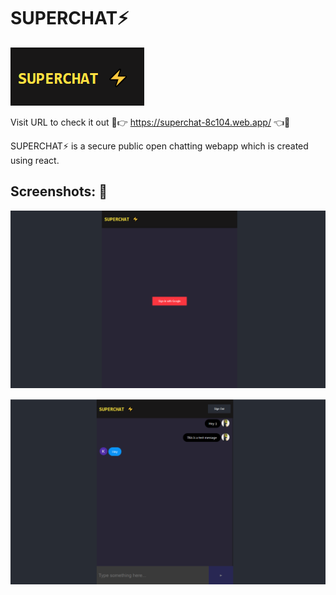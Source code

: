 # SUPERCHAT⚡

![LOGO](https://github.com/saikrishnadas/SuperChat/blob/main/logo.png)

Visit URL to check it out 🌟👉 https://superchat-8c104.web.app/ 👈🌟 


SUPERCHAT⚡ is a secure public open chatting webapp which is created using react.







## Screenshots: 📸
![website screenshot](https://github.com/saikrishnadas/SuperChat/blob/main/Screenshotlogin.png)


![website screenshot2](https://github.com/saikrishnadas/SuperChat/blob/main/Screenshotchatroom.png)
